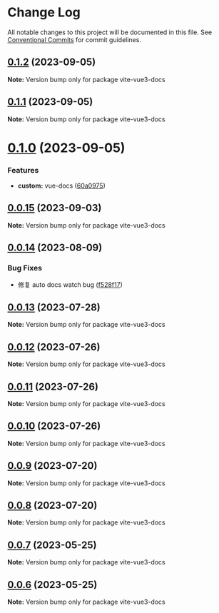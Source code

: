 # Change Log

All notable changes to this project will be documented in this file.
See [Conventional Commits](https://conventionalcommits.org) for commit guidelines.

## [0.1.2](https://github.com/palxiao/front-end-arsenal/compare/vite-vue3-docs@0.1.1...vite-vue3-docs@0.1.2) (2023-09-05)

**Note:** Version bump only for package vite-vue3-docs





## [0.1.1](https://github.com/palxiao/front-end-arsenal/compare/vite-vue3-docs@0.1.0...vite-vue3-docs@0.1.1) (2023-09-05)

**Note:** Version bump only for package vite-vue3-docs

# [0.1.0](https://github.com/palxiao/front-end-arsenal/compare/vite-vue3-docs@0.0.15...vite-vue3-docs@0.1.0) (2023-09-05)

### Features

- **custom:** vue-docs ([60a0975](https://github.com/palxiao/front-end-arsenal/commit/60a0975530c71bd58aa8c5ea48b9ad5192bc5c62))

## [0.0.15](https://github.com/palxiao/front-end-arsenal/compare/vite-vue3-docs@0.0.14...vite-vue3-docs@0.0.15) (2023-09-03)

**Note:** Version bump only for package vite-vue3-docs

## [0.0.14](https://github.com/palxiao/front-end-arsenal/compare/vite-vue3-docs@0.0.13...vite-vue3-docs@0.0.14) (2023-08-09)

### Bug Fixes

- 修复 auto docs watch bug ([f528f17](https://github.com/palxiao/front-end-arsenal/commit/f528f177816e84e85f9f59a7ac1a24fb61242426))

## [0.0.13](https://github.com/palxiao/front-end-arsenal/compare/vite-vue3-docs@0.0.12...vite-vue3-docs@0.0.13) (2023-07-28)

**Note:** Version bump only for package vite-vue3-docs

## [0.0.12](https://github.com/palxiao/front-end-arsenal/compare/vite-vue3-docs@0.0.11...vite-vue3-docs@0.0.12) (2023-07-26)

**Note:** Version bump only for package vite-vue3-docs

## [0.0.11](https://github.com/palxiao/front-end-arsenal/compare/vite-vue3-docs@0.0.10...vite-vue3-docs@0.0.11) (2023-07-26)

**Note:** Version bump only for package vite-vue3-docs

## [0.0.10](https://github.com/palxiao/front-end-arsenal/compare/vite-vue3-docs@0.0.9...vite-vue3-docs@0.0.10) (2023-07-26)

**Note:** Version bump only for package vite-vue3-docs

## [0.0.9](https://github.com/palxiao/front-end-arsenal/compare/vite-vue3-docs@0.0.8...vite-vue3-docs@0.0.9) (2023-07-20)

**Note:** Version bump only for package vite-vue3-docs

## [0.0.8](https://github.com/palxiao/front-end-arsenal/compare/vite-vue3-docs@0.0.7...vite-vue3-docs@0.0.8) (2023-07-20)

**Note:** Version bump only for package vite-vue3-docs

## [0.0.7](https://github.com/palxiao/front-end-arsenal/compare/vite-vue3-docs@0.0.6...vite-vue3-docs@0.0.7) (2023-05-25)

**Note:** Version bump only for package vite-vue3-docs

## [0.0.6](https://github.com/palxiao/front-end-arsenal/compare/vite-vue3-docs@0.0.5...vite-vue3-docs@0.0.6) (2023-05-25)

**Note:** Version bump only for package vite-vue3-docs
